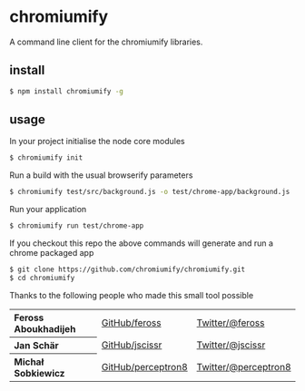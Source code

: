 # chromiumify
A command line client for the chromiumify libraries.

## install 

```sh
$ npm install chromiumify -g
```

## usage

In your project initialise the node core modules

```sh
$ chromiumify init
```

Run a build with the usual browserify parameters 

```sh
$ chromiumify test/src/background.js -o test/chrome-app/background.js
```

Run your application

```sh
$ chromiumify run test/chrome-app
```

If you checkout this repo the above commands will generate and run a chrome packaged app

```sh
$ git clone https://github.com/chromiumify/chromiumify.git
$ cd chromiumify
```

Thanks to the following people who made this small tool possible

<table><tbody>
<tr><th align="left">Feross Aboukhadijeh</th><td><a href="https://github.com/feross">GitHub/feross</a></td><td><a href="https://twitter.com/feross">Twitter/@feross</a></td></tr>
<tr><th align="left">Jan Schär</th><td><a href="https://github.com/jscissr">GitHub/jscissr</a></td><td><a href="https://twitter.com/jscissr">Twitter/@jscissr</a></td></tr>
<tr><th align="left">Michał Sobkiewicz</th><td><a href="https://github.com/perceptron8">GitHub/perceptron8</a></td><td><a href="https://twitter.com/perceptron8">Twitter/@perceptron8</a></td></tr>
</tbody></table>

